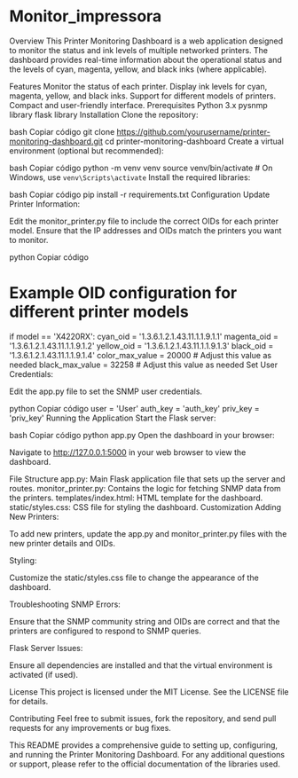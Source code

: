 # Monitor_impressora
Overview
This Printer Monitoring Dashboard is a web application designed to monitor the status and ink levels of multiple networked printers. The dashboard provides real-time information about the operational status and the levels of cyan, magenta, yellow, and black inks (where applicable).

Features
Monitor the status of each printer.
Display ink levels for cyan, magenta, yellow, and black inks.
Support for different models of printers.
Compact and user-friendly interface.
Prerequisites
Python 3.x
pysnmp library
flask library
Installation
Clone the repository:

bash
Copiar código
git clone https://github.com/yourusername/printer-monitoring-dashboard.git
cd printer-monitoring-dashboard
Create a virtual environment (optional but recommended):

bash
Copiar código
python -m venv venv
source venv/bin/activate  # On Windows, use `venv\Scripts\activate`
Install the required libraries:

bash
Copiar código
pip install -r requirements.txt
Configuration
Update Printer Information:

Edit the monitor_printer.py file to include the correct OIDs for each printer model. Ensure that the IP addresses and OIDs match the printers you want to monitor.

python
Copiar código
# Example OID configuration for different printer models
if model == 'X4220RX':
    cyan_oid = '1.3.6.1.2.1.43.11.1.1.9.1.1'
    magenta_oid = '1.3.6.1.2.1.43.11.1.1.9.1.2'
    yellow_oid = '1.3.6.1.2.1.43.11.1.1.9.1.3'
    black_oid = '1.3.6.1.2.1.43.11.1.1.9.1.4'
    color_max_value = 20000  # Adjust this value as needed
    black_max_value = 32258  # Adjust this value as needed
Set User Credentials:

Edit the app.py file to set the SNMP user credentials.

python
Copiar código
user = 'User'
auth_key = 'auth_key'
priv_key = 'priv_key'
Running the Application
Start the Flask server:

bash
Copiar código
python app.py
Open the dashboard in your browser:

Navigate to http://127.0.0.1:5000 in your web browser to view the dashboard.

File Structure
app.py: Main Flask application file that sets up the server and routes.
monitor_printer.py: Contains the logic for fetching SNMP data from the printers.
templates/index.html: HTML template for the dashboard.
static/styles.css: CSS file for styling the dashboard.
Customization
Adding New Printers:

To add new printers, update the app.py and monitor_printer.py files with the new printer details and OIDs.

Styling:

Customize the static/styles.css file to change the appearance of the dashboard.

Troubleshooting
SNMP Errors:

Ensure that the SNMP community string and OIDs are correct and that the printers are configured to respond to SNMP queries.

Flask Server Issues:

Ensure all dependencies are installed and that the virtual environment is activated (if used).

License
This project is licensed under the MIT License. See the LICENSE file for details.

Contributing
Feel free to submit issues, fork the repository, and send pull requests for any improvements or bug fixes.

This README provides a comprehensive guide to setting up, configuring, and running the Printer Monitoring Dashboard. For any additional questions or support, please refer to the official documentation of the libraries used.
